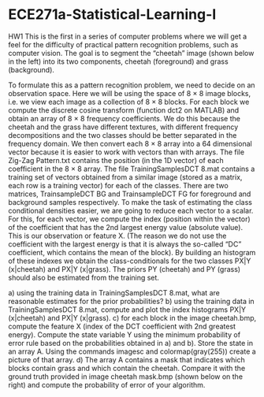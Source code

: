 # ECE271a-Statistical-Learning-I
HW1
This is the first in a series of computer problems where we will get a feel for the difficulty of practical pattern recognition problems, such as computer vision. 
The goal is to segment the “cheetah” image (shown below in the left) into its two components, cheetah (foreground) and grass (background).

To formulate this as a pattern recognition problem, we need to decide on an observation space. Here we will be using the space of 8 × 8 image blocks, i.e. we view each image as a collection of 8 × 8 blocks. For each block we compute the discrete cosine transform (function dct2 on MATLAB) and obtain an array of 8 × 8 frequency coefficients. We do this because the cheetah and the grass have different textures, with different frequency decompositions and the two classes should be better separated in the frequency domain. We then convert each 8 × 8 array into a 64 dimensional vector because it is easier to work with vectors than with arrays. The file Zig-Zag Pattern.txt contains the position (in the 1D vector) of each coefficient in the 8 × 8 array. The file TrainingSamplesDCT 8.mat contains a training set of vectors obtained from a similar image (stored as a matrix, each row is a training vector) for each of the classes. There are two matrices, TrainsampleDCT BG and TrainsampleDCT FG for foreground and background samples respectively.
To make the task of estimating the class conditional densities easier, we are going to reduce each vector to a scalar. For this, for each vector, we compute the index (position within the vector) of the coefficient that has the 2nd largest energy value (absolute value). This is our observation or feature X. (The reason we do not use the coefficient with the largest energy is that it is always the so-called “DC” coefficient, which contains the mean of the block). By building an histogram of these indexes we obtain the class-conditionals for the two classes PX|Y (x|cheetah) and PX|Y (x|grass). The priors PY (cheetah) and PY (grass) should also be estimated from the training set.

a) using the training data in TrainingSamplesDCT 8.mat, what are reasonable estimates for the prior probabilities?
b) using the training data in TrainingSamplesDCT 8.mat, compute and plot the index histograms PX|Y (x|cheetah) and PX|Y (x|grass).
c) for each block in the image cheetah.bmp, compute the feature X (index of the DCT coefficient with 2nd greatest energy). Compute the state variable Y using the minimum probability of error rule based on the probabilities obtained in a) and b). Store the state in an array A. Using the commands imagesc and colormap(gray(255)) create a picture of that array.
d) The array A contains a mask that indicates which blocks contain grass and which contain the cheetah. Compare it with the ground truth provided in image cheetah mask.bmp (shown below on the right) and compute the probability of error of your algorithm.
